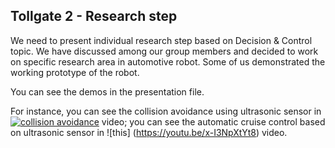 ## Tollgate 2 - Research step
We need to present individual research step based on Decision & Control topic. 
We have discussed among our group members and decided to work on specific research area in automotive robot. Some of us demonstrated the working prototype of the robot. 

You can see the demos in the presentation file. 

For instance, 
you can see the collision avoidance using ultrasonic sensor in [![collision avoidance](https://img.youtu.be/ciCuw-6MPdI/0.jpg)](https://youtu.be/ciCuw-6MPdI "collision avoidance") video;
you can see the automatic cruise control based on ultrasonic sensor in ![this] (https://youtu.be/x-I3NpXtYt8) video.
